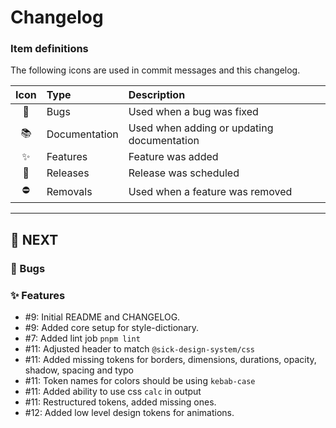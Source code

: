 # Changelog

### Item definitions

The following icons are used in commit messages and this changelog.

|  Icon  | Type          | Description
|:------:|:--------------|:----------------------------
|   🐛   | Bugs          | Used when a bug was fixed
|   📚   | Documentation | Used when adding or updating documentation
|   ✨   | Features      | Feature was added
|   🚀   | Releases      | Release was scheduled
|   ⛔   | Removals      | Used when a feature was removed

---

## 🚀 NEXT

### 🐛 Bugs

### ✨ Features

- #9: Initial README and CHANGELOG.
- #9: Added core setup for style-dictionary.
- #7: Added lint job `pnpm lint`
- #11: Adjusted header to match `@sick-design-system/css`
- #11: Added missing tokens for borders, dimensions, durations, opacity, shadow, spacing and typo
- #11: Token names for colors should be using `kebab-case`
- #11: Added ability to use css `calc` in output
- #11: Restructured tokens, added missing ones.
- #12: Added low level design tokens for animations.
